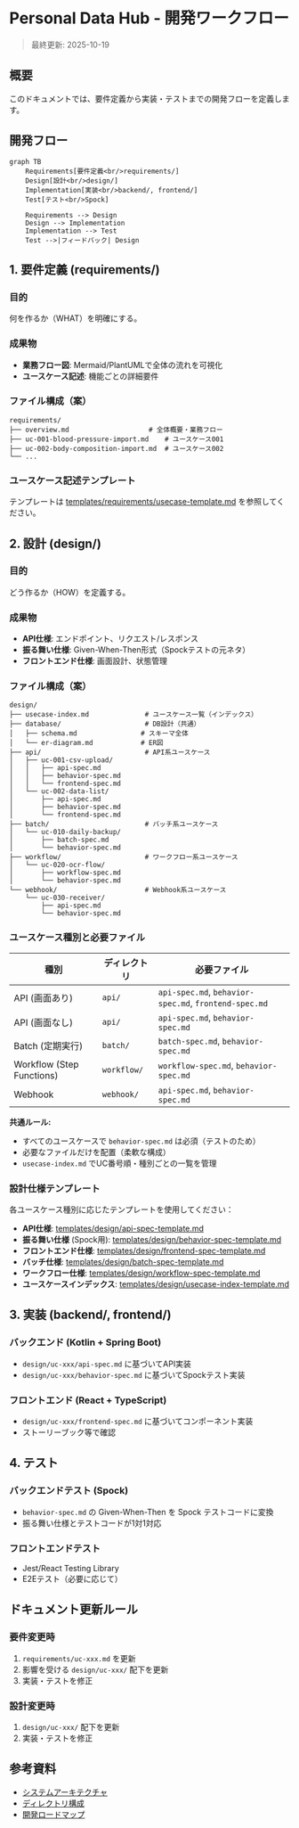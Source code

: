 # Personal Data Hub - 開発ワークフロー

> 最終更新: 2025-10-19

## 概要

このドキュメントでは、要件定義から実装・テストまでの開発フローを定義します。

## 開発フロー

```mermaid
graph TB
    Requirements[要件定義<br/>requirements/]
    Design[設計<br/>design/]
    Implementation[実装<br/>backend/, frontend/]
    Test[テスト<br/>Spock]

    Requirements --> Design
    Design --> Implementation
    Implementation --> Test
    Test -->|フィードバック| Design
```

## 1. 要件定義 (requirements/)

### 目的
何を作るか（WHAT）を明確にする。

### 成果物
- **業務フロー図**: Mermaid/PlantUMLで全体の流れを可視化
- **ユースケース記述**: 機能ごとの詳細要件

### ファイル構成（案）
```
requirements/
├── overview.md                    # 全体概要・業務フロー
├── uc-001-blood-pressure-import.md    # ユースケース001
├── uc-002-body-composition-import.md  # ユースケース002
└── ...
```

### ユースケース記述テンプレート
テンプレートは [templates/requirements/usecase-template.md](templates/requirements/usecase-template.md) を参照してください。

## 2. 設計 (design/)

### 目的
どう作るか（HOW）を定義する。

### 成果物
- **API仕様**: エンドポイント、リクエスト/レスポンス
- **振る舞い仕様**: Given-When-Then形式（Spockテストの元ネタ）
- **フロントエンド仕様**: 画面設計、状態管理

### ファイル構成（案）
```
design/
├── usecase-index.md              # ユースケース一覧（インデックス）
├── database/                     # DB設計（共通）
│   ├── schema.md                # スキーマ全体
│   └── er-diagram.md            # ER図
├── api/                          # API系ユースケース
│   ├── uc-001-csv-upload/
│   │   ├── api-spec.md
│   │   ├── behavior-spec.md
│   │   └── frontend-spec.md
│   └── uc-002-data-list/
│       ├── api-spec.md
│       ├── behavior-spec.md
│       └── frontend-spec.md
├── batch/                        # バッチ系ユースケース
│   └── uc-010-daily-backup/
│       ├── batch-spec.md
│       └── behavior-spec.md
├── workflow/                     # ワークフロー系ユースケース
│   └── uc-020-ocr-flow/
│       ├── workflow-spec.md
│       └── behavior-spec.md
└── webhook/                      # Webhook系ユースケース
    └── uc-030-receiver/
        ├── api-spec.md
        └── behavior-spec.md
```

### ユースケース種別と必要ファイル

| 種別 | ディレクトリ | 必要ファイル |
|------|------------|-------------|
| API (画面あり) | `api/` | `api-spec.md`, `behavior-spec.md`, `frontend-spec.md` |
| API (画面なし) | `api/` | `api-spec.md`, `behavior-spec.md` |
| Batch (定期実行) | `batch/` | `batch-spec.md`, `behavior-spec.md` |
| Workflow (Step Functions) | `workflow/` | `workflow-spec.md`, `behavior-spec.md` |
| Webhook | `webhook/` | `api-spec.md`, `behavior-spec.md` |

**共通ルール:**
- すべてのユースケースで `behavior-spec.md` は必須（テストのため）
- 必要なファイルだけを配置（柔軟な構成）
- `usecase-index.md` でUC番号順・種別ごとの一覧を管理

### 設計仕様テンプレート

各ユースケース種別に応じたテンプレートを使用してください：

- **API仕様**: [templates/design/api-spec-template.md](templates/design/api-spec-template.md)
- **振る舞い仕様** (Spock用): [templates/design/behavior-spec-template.md](templates/design/behavior-spec-template.md)
- **フロントエンド仕様**: [templates/design/frontend-spec-template.md](templates/design/frontend-spec-template.md)
- **バッチ仕様**: [templates/design/batch-spec-template.md](templates/design/batch-spec-template.md)
- **ワークフロー仕様**: [templates/design/workflow-spec-template.md](templates/design/workflow-spec-template.md)
- **ユースケースインデックス**: [templates/design/usecase-index-template.md](templates/design/usecase-index-template.md)

## 3. 実装 (backend/, frontend/)

### バックエンド (Kotlin + Spring Boot)
- `design/uc-xxx/api-spec.md` に基づいてAPI実装
- `design/uc-xxx/behavior-spec.md` に基づいてSpockテスト実装

### フロントエンド (React + TypeScript)
- `design/uc-xxx/frontend-spec.md` に基づいてコンポーネント実装
- ストーリーブック等で確認

## 4. テスト

### バックエンドテスト (Spock)
- `behavior-spec.md` の Given-When-Then を Spock テストコードに変換
- 振る舞い仕様とテストコードが1対1対応

### フロントエンドテスト
- Jest/React Testing Library
- E2Eテスト（必要に応じて）

## ドキュメント更新ルール

### 要件変更時
1. `requirements/uc-xxx.md` を更新
2. 影響を受ける `design/uc-xxx/` 配下を更新
3. 実装・テストを修正

### 設計変更時
1. `design/uc-xxx/` 配下を更新
2. 実装・テストを修正

## 参考資料

- [システムアーキテクチャ](architecture.md)
- [ディレクトリ構成](directory-structure.md)
- [開発ロードマップ](plans/roadmap.md)
